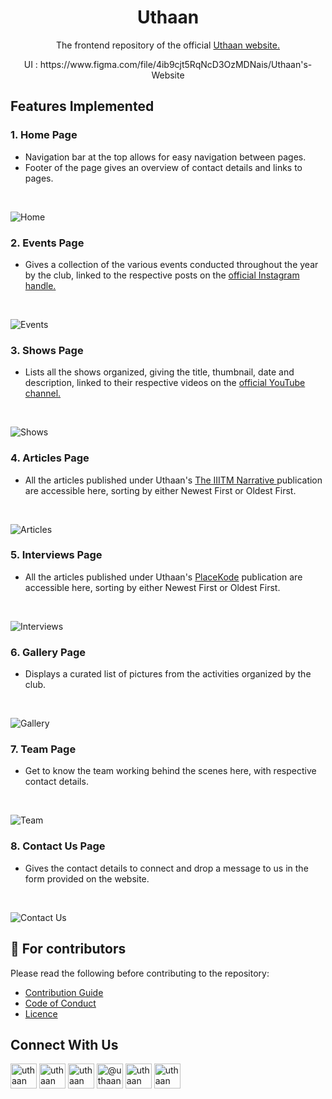 <div align="center">

  <h1>Uthaan</h1>

  <p>
    The frontend repository of the official
    <a href="https://www.uthaan.org/">
    Uthaan website.
  </a>
  </p>
UI : https://www.figma.com/file/4ib9cjt5RqNcD3OzMDNais/Uthaan's-Website
</div>

<!-- FEATURES IMPLEMENTED -->

## Features Implemented

### 1. Home Page

- Navigation bar at the top allows for easy navigation between pages.
- Footer of the page gives an overview of contact details and links to pages.

<br/>

![Home](https://github.com/Uthaan-IIITM/Uthaan-Frontend/blob/main/src/assets/readme/ss/compressed/1.webp)

### 2. Events Page

- Gives a collection of the various events conducted throughout the year by the club, linked to the respective posts on the
  <a href="https://www.instagram.com/uthaaniiitm/">official Instagram handle.</a>
  
<br/> 
 
![Events](https://github.com/Uthaan-IIITM/Uthaan-Frontend/blob/main/src/assets/readme/ss/compressed/2.webp)

### 3. Shows Page

- Lists all the shows organized, giving the title, thumbnail, date and description, linked to their respective videos on the
  <a href="https://www.youtube.com/c/UthaanIIITM/">official YouTube channel.</a>
  
<br/>

![Shows](https://github.com/Uthaan-IIITM/Uthaan-Frontend/blob/main/src/assets/readme/ss/compressed/3.webp)

### 4. Articles Page

- All the articles published under Uthaan's
  <a href="https://medium.com/the-iiitm-narrative"> The IIITM Narrative </a>
  publication are accessible here, sorting by either Newest First or Oldest First.
  
<br/>

![Articles](https://github.com/Uthaan-IIITM/Uthaan-Frontend/blob/main/src/assets/readme/ss/compressed/4.webp)

### 5. Interviews Page

- All the articles published under Uthaan's
  <a href="https://medium.com/uthaan/tagged/education">PlaceKode</a>
  publication are accessible here, sorting by either Newest First or Oldest First.
  
<br/>

![Interviews](https://github.com/Uthaan-IIITM/Uthaan-Frontend/blob/main/src/assets/readme/ss/compressed/5.webp)

### 6. Gallery Page

- Displays a curated list of pictures from the activities organized by the club.

<br/>

![Gallery](https://github.com/Uthaan-IIITM/Uthaan-Frontend/blob/main/src/assets/readme/ss/compressed/6.webp)

### 7. Team Page

- Get to know the team working behind the scenes here, with respective contact details.

<br/>

![Team](https://github.com/Uthaan-IIITM/Uthaan-Frontend/blob/main/src/assets/readme/ss/compressed/7.webp)

### 8. Contact Us Page

- Gives the contact details to connect and drop a message to us in the form provided on the website.

<br/>

![Contact Us](https://github.com/Uthaan-IIITM/Uthaan-Frontend/blob/main/src/assets/readme/ss/compressed/8.webp)


## 💙 For contributors

Please read the following before contributing to the repository:

- [Contribution Guide](./CONTRIBUTING.md)
- [Code of Conduct](./CODE_OF_CONDUCT.md)
- [Licence](./LICENCE.md)



<!-- CONTACT US -->

## Connect With Us

<div>
<a href="https://github.com/Uthaan-IIITM" target="blank"><img align="center" src="https://github.com/Uthaan-IIITM/Uthaan-Frontend/blob/main/src/assets/readme/github.svg" alt="uthaan" height="40" width="42" /></a>
<a href="https://www.linkedin.com/company/uthaan-iiitm/" target="blank"><img align="center" src="https://github.com/Uthaan-IIITM/Uthaan-Frontend/blob/main/src/assets/readme/linkedin.svg" alt="uthaan" height="40" width="42" /></a>
<a href="https://www.facebook.com/uthaaniiitmg/" target="blank"><img align="center" src="https://github.com/Uthaan-IIITM/Uthaan-Frontend/blob/main/src/assets/readme/fb.svg" alt="uthaan" height="40" width="42" /></a>
<a href="https://medium.com/uthaan" target="blank"><img align="center" src="https://github.com/Uthaan-IIITM/Uthaan-Frontend/blob/main/src/assets/readme/medium.svg" alt="@uthaan" height="40" width="42" /></a>
<a href="https://www.instagram.com/uthaaniiitm/" target="blank"><img align="center" src="https://github.com/Uthaan-IIITM/Uthaan-Frontend/blob/main/src/assets/readme/ig.svg" alt="uthaan" height="40" width="42" /></a>
<a href="https://www.youtube.com/c/UthaanIIITM/" target="blank"><img align="center" src="https://github.com/Uthaan-IIITM/Uthaan-Frontend/blob/main/src/assets/readme/yt.svg" alt="uthaan" height="40" width="42" /></a>
</div>

